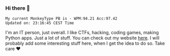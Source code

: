 ### Hi there 👋
<!-- PB START -->
```
My current MonkeyType PB is - WPM:94.21 Acc:97.42
Updated on: 23:16:45 CEST Time
```
<!-- PB END -->
I'm an IT person, just overall. I like CTFs, hacking, coding games, making Python apps. Just a lot of stuff.
You can check out my website [here](https://skill3472.github.io/).
I will probably add some interesting stuff here, when I get the idea to do so. Take care ❤️
